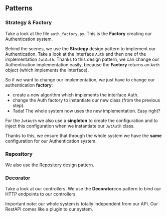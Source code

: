 ## Patterns

### Strategy & Factory
Take a look at the file `auth_factory.py`. This is the **Factory** creating our Authentication system.

Behind the scenes, we use the **Strategy** design pattern to implement our Authentication.
Take a look at the Interface `Auth` and then one of the implementation `JwtAuth`.
Thanks to this design pattern, we can change our Authentication implementation easily, because the **Factory** returns an `Auth` object (which implements the interface).


So if we want to change our implementation, we just have to change our authentication **factory**:
- create a new algorithm which implements the interface Auth.
- change the Auth factory to instantiate our new class (from the previous step).
- Tada! The whole system now uses the new implementation. Easy right?


For the `JwtAuth` we also use a **singleton** to create the configuration and to inject this configuration when we instantiate our `JwtAuth` class.


Thanks to this, we ensure that through the whole system we have the **same** configuration for our Authentication system.

### Repository
We also use the [Repository](https://docs.microsoft.com/en-us/dotnet/architecture/microservices/microservice-ddd-cqrs-patterns/infrastructure-persistence-layer-design) design pattern.

### Decorator
Take a look at our controllers. We use the **Decorator**con pattern to bind our HTTP endpoints to our controllers.


Important note: our whole system is totally independent from our API.
Our RestAPI comes like a plugin to our system.